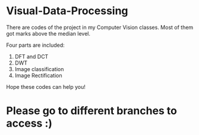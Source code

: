 # Visual-Data-Processing
There are codes of the project in my Computer Vision classes.
Most of them got marks above the median level.

Four parts are included:
1. DFT and DCT
2. DWT
3. Image classification
4. Image Rectification

Hope these codes can help you!
# Please go to different branches to access :)
